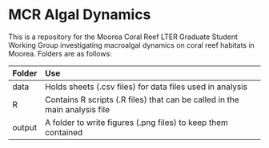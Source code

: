 MCR Algal Dynamics
================

This is a repository for the Moorea Coral Reef LTER Graduate Student
Working Group investigating macroalgal dynamics on coral reef habitats
in Moorea. Folders are as follows:

| Folder | Use                                                                        |
|:-------|:---------------------------------------------------------------------------|
| data   | Holds sheets (.csv files) for data files used in analysis                  |
| R      | Contains R scripts (.R files) that can be called in the main analysis file |
| output | A folder to write figures (.png files) to keep them contained              |

